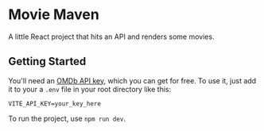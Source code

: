 # Movie Maven

A little React project that hits an API and renders some movies.

## Getting Started

You'll need an [OMDb API key](https://www.omdbapi.com/), which you can get for free. To use it, just add it to your a `.env` file in your root directory like this:

```
VITE_API_KEY=your_key_here
```

To run the project, use `npm run dev`.
